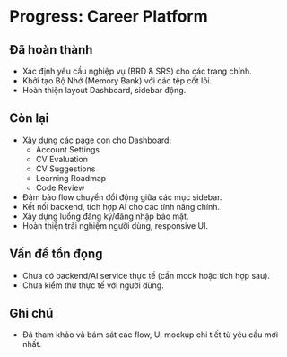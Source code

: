 # Progress: Career Platform

## Đã hoàn thành

- Xác định yêu cầu nghiệp vụ (BRD & SRS) cho các trang chính.
- Khởi tạo Bộ Nhớ (Memory Bank) với các tệp cốt lõi.
- Hoàn thiện layout Dashboard, sidebar động.

## Còn lại

- Xây dựng các page con cho Dashboard:
  - Account Settings
  - CV Evaluation
  - CV Suggestions
  - Learning Roadmap
  - Code Review
- Đảm bảo flow chuyển đổi động giữa các mục sidebar.
- Kết nối backend, tích hợp AI cho các tính năng chính.
- Xây dựng luồng đăng ký/đăng nhập bảo mật.
- Hoàn thiện trải nghiệm người dùng, responsive UI.

## Vấn đề tồn đọng

- Chưa có backend/AI service thực tế (cần mock hoặc tích hợp sau).
- Chưa kiểm thử thực tế với người dùng.

## Ghi chú

- Đã tham khảo và bám sát các flow, UI mockup chi tiết từ yêu cầu mới nhất.
